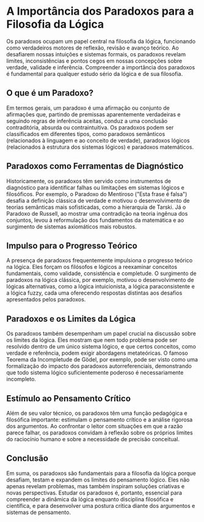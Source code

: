 # A Importância dos Paradoxos para a Filosofia da Lógica

Os paradoxos ocupam um papel central na filosofia da lógica, funcionando como verdadeiros motores de reflexão, revisão e avanço teórico. Ao desafiarem nossas intuições e sistemas formais, os paradoxos revelam limites, inconsistências e pontos cegos em nossas concepções sobre verdade, validade e inferência. Compreender a importância dos paradoxos é fundamental para qualquer estudo sério da lógica e de sua filosofia.

## O que é um Paradoxo?

Em termos gerais, um paradoxo é uma afirmação ou conjunto de afirmações que, partindo de premissas aparentemente verdadeiras e seguindo regras de inferência aceitas, conduz a uma conclusão contraditória, absurda ou contraintuitiva. Os paradoxos podem ser classificados em diferentes tipos, como paradoxos semânticos (relacionados à linguagem e ao conceito de verdade), paradoxos lógicos (relacionados à estrutura dos sistemas lógicos) e paradoxos matemáticos.

## Paradoxos como Ferramentas de Diagnóstico

Historicamente, os paradoxos têm servido como instrumentos de diagnóstico para identificar falhas ou limitações em sistemas lógicos e filosóficos. Por exemplo, o Paradoxo do Mentiroso ("Esta frase é falsa") desafia a definição clássica de verdade e motivou o desenvolvimento de teorias semânticas mais sofisticadas, como a hierarquia de Tarski. Já o Paradoxo de Russell, ao mostrar uma contradição na teoria ingênua dos conjuntos, levou à reformulação dos fundamentos da matemática e ao surgimento de sistemas axiomáticos mais robustos.

## Impulso para o Progresso Teórico

A presença de paradoxos frequentemente impulsiona o progresso teórico na lógica. Eles forçam os filósofos e lógicos a reexaminar conceitos fundamentais, como validade, consistência e completude. O surgimento de paradoxos na lógica clássica, por exemplo, motivou o desenvolvimento de lógicas alternativas, como a lógica intuicionista, a lógica paraconsistente e a lógica fuzzy, cada uma oferecendo respostas distintas aos desafios apresentados pelos paradoxos.

## Paradoxos e os Limites da Lógica

Os paradoxos também desempenham um papel crucial na discussão sobre os limites da lógica. Eles mostram que nem todo problema pode ser resolvido dentro de um único sistema lógico, e que certos conceitos, como verdade e referência, podem exigir abordagens metateóricas. O famoso Teorema da Incompletude de Gödel, por exemplo, pode ser visto como uma formalização do impacto dos paradoxos autorreferenciais, demonstrando que todo sistema lógico suficientemente poderoso é necessariamente incompleto.

## Estímulo ao Pensamento Crítico

Além de seu valor técnico, os paradoxos têm uma função pedagógica e filosófica importante: estimulam o pensamento crítico e a análise rigorosa dos argumentos. Ao confrontar o leitor com situações em que a razão parece falhar, os paradoxos convidam à reflexão sobre os próprios limites do raciocínio humano e sobre a necessidade de precisão conceitual.

## Conclusão

Em suma, os paradoxos são fundamentais para a filosofia da lógica porque desafiam, testam e expandem os limites do pensamento lógico. Eles não apenas revelam problemas, mas também inspiram soluções criativas e novas perspectivas. Estudar os paradoxos é, portanto, essencial para compreender a dinâmica da lógica enquanto disciplina filosófica e científica, e para desenvolver uma postura crítica diante dos argumentos e sistemas de pensamento.